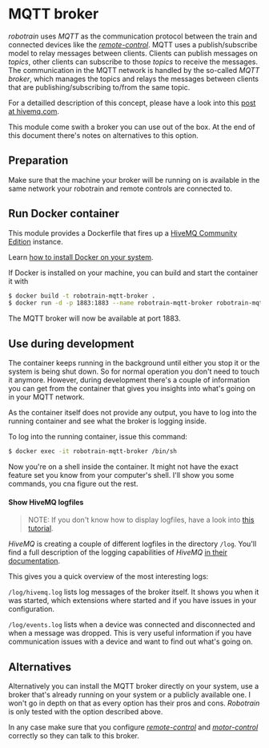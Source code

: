 # MQTT broker

_robotrain_ uses _MQTT_ as the communication protocol between the train and connected devices like the [_remote-control_](../remote-control/README.md). MQTT uses a publish/subscribe model to relay messages between clients. Clients can publish messages on _topics_, other clients can subscribe to those _topics_ to receive the messages. The communication in the MQTT network is handled by the so-called _MQTT broker_, which manages the topics and relays the messages between clients that are publishing/subscribing to/from the same topic.

For a detailled description of this concept, please have a look into this [post at hivemq.com](https://www.hivemq.com/blog/mqtt-essentials-part-3-client-broker-connection-establishment/).

This module come swith a broker you can use out of the box. At the end of this document there's notes on alternatives to this option.

## Preparation

Make sure that the machine your broker will be running on is available in the same network your robotrain and remote controls are connected to.

## Run Docker container

This module provides a Dockerfile that fires up a [HiveMQ Community Edition](https://www.hivemq.com/developers/community/) instance.

Learn [how to install Docker on your system](https://docs.docker.com/get-docker/).

If Docker is installed on your machine, you can build and start the container it with

```sh
$ docker build -t robotrain-mqtt-broker .
$ docker run -d -p 1883:1883 --name robotrain-mqtt-broker robotrain-mqtt-broker
```

The MQTT broker will now be available at port 1883.

## Use during development

The container keeps running in the background until either you stop it or the system is being shut down. So for normal operation you don't need to touch it anymore. However, during development there's a couple of information you can get from the container that gives you insights into what's going on in your MQTT network.

As the container itself does not provide any output, you have to log into the running container and see what the broker is logging inside.

To log into the running container, issue this command:

```sh
$ docker exec -it robotrain-mqtt-broker /bin/sh
```

Now you're on a shell inside the container. It might not have the exact feature set you know from your computer's shell. I'll show you some commands, you cna figure out the rest.

#### Show HiveMQ logfiles

> NOTE: If you don't know how to display logfiles, have a look into [this tutorial](../../tutorials/logfiles.md).

_HiveMQ_ is creating a couple of different logfiles in the directory `/log`. You'll find a full description of the logging capabilities of _HiveMQ_ [in their documentation](https://www.hivemq.com/docs/hivemq/4.2/user-guide/logging.html).

This gives you a quick overview of the most interesting logs:

`/log/hivemq.log` lists log messages of the broker itself. It shows you when it was started, which extensions where started and if you have issues in your configuration.

`/log/events.log` lists when a device was connected and disconnected and when a message was dropped. This is very useful information if you have communication issues with a device and want to find out what's going on.

## Alternatives

Alternatively you can install the MQTT broker directly on your system, use a broker that's already running on your system or a publicly available one. I won't go in depth on that as every option has their pros and cons. _Robotrain_ is only tested with the option described above.

In any case make sure that you configure [_remote-control_](../remote-control/README.md) and [_motor-control_](../motor-control/README.md) correctly so they can talk to this broker.